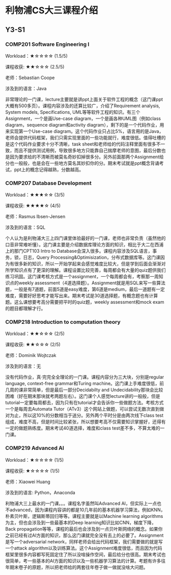 # 利物浦CS大三课程介绍

## Y3-S1

### COMP201 Software Engineering I

Workload：★☆☆☆☆ (1.5/5)

课程收获:	★★☆☆☆ (2.5/5)

老师：Sebastian Coope

涉及到的语言：Java

非常理论的一门课，lecture主要就是讲ppt上面关于软件工程的概念（这门课ppt大概有500多页）。课程内容涉及的还算比较广，介绍了Requirement analysis, System models, Specifications, UML等等软件工程的知识。有三个Assignment，一个是画Use-case diagram，一个是画各种UML图（例如class diagram，sequence diagram和activity diagram），剩下的是一个代码作业，用来实现第一个Use-case diagram。这个代码作业只占比5%，语言用的是Java，老师会提供代码框架，我们只需实现里面的一些功能就行，难度很低。值得吐槽的是这个代码作业要求十分不清晰，task sheet和老师给的代码注释里面有很多不一致，而且不提供测试用例，导致很多地方只能靠自己揣摩老师的意图，最后分数也是因为要求给的不清晰而被莫名奇妙扣掉很多分。另外前面那两个Assignment给分也一般般，也是会在一些地方莫名其妙扣你的分。期末考试就是ppt概念背诵考试，ppt上的概念记得越熟，分数越高。

### COMP207 Database Development

Workload：★★★☆☆ (3/5)

课程收获:	★★★★☆ (4/5)

老师：Rasmus Ibsen-Jensen

涉及到的语言：SQL

个人认为是利物浦大三上四门课里体验最好的一门课，老师也非常负责（虽然他的口音非常难听懂）。这门课主要是介绍数据库理论方面的知识，相比于大二在西浦上的那门CPT103 Intro to Database会深入很多。课程内容涉及SQL语言，事务，锁，日志，Query Processing&Optimisization，分布式数据库等。这门课因为有很多新的知识，所以一开始学起来会感觉难度比较大，但是学到后面会渐渐对所学知识点有了更深的理解。课程设置比较完善，每周都会有大量的quiz题供我们练习巩固。这门课考核方式是一个assignment，一个每周都会有，考察那一周知识点的weekly assessment（4道选择题）。Assignment就是用SQL来写一些算法题，一般是有7道题，前面5道是easy难度，第6道是medium，最后一道题有一定难度，需要好好思考才能写出来。期末考试是30道选择题，有概念题也有计算题。这么课想要考高分需要把平时的quiz题，weekly assessment和mock exam的题目都理解才行。

### COMP218 Introduction to computation theory

Workload：★★☆☆☆ (2/5)

课程收获:	★★☆☆☆ (2/5)

老师：Dominik Wojtczak

涉及到的语言：无

没有代码作业，真·完完全全理论的一门课。课程内容分为三大块，分别是regular language, context-free grammar和Turing machine。这门课上手难度很低，前几周的课非常简单，但是最后一部分Decidabilty and Undecidability那块会比较困难（好在期末那块就考两题左右）。这门课个人感觉lecture讲的一般般，但是tutorial一定要每周都去，因为只有在tutorial才会告诉你一些做题方法。考核方式一个是每周去Automata Tutor（ATv3）这个网站上做题，可以尝试无数次直到做对为止，所以这10%的分数相当于送分。另外两个平时分是由两次线下class test组成，难度不高，但是时间比较紧张，所以想要考高不仅需要知识掌握好，还得有一定的做题熟练度。期末考试40道选择，难度和class test差不多，不算太难的一门课。

### COMP219 Advanced AI

Workload：★☆☆☆☆ (1/5)

课程收获:	★☆☆☆☆ (1/5)

老师：Xiaowei Huang

涉及到的语言: Python，Anaconda

利物浦大三上最水的一门课。。。课程名字虽然叫Advanced AI，但实际上一点也不advanced，因为课程内容讲的都是10几年前的基本机器学习算法，例如KNN，朴素贝叶斯，逻辑斯蒂回归等等。课程主要就是以Machine learning algorithms为主，但也会涉及到一些最基本的Deep learning知识比如CNN，梯度下降，Back propagation等等，课程的最后也会涉及到一点贝叶斯网络的概念。如果你之前已经有过AI方面的知识，那么这门课就完全没有去上的必要了。Assignment是写一个adversarial network，同样老师会给出代码框架，我们需要做的就是写一个attack algorithm以及训练算法。这个Assignment难度很低，而且因为代码框架里很多内容都写死固定住了所以没啥操作空间，最后给分也很高。期末考试也很简单，考一些基本的AI方面的知识以及一些机器学习算法的计算。考题有许多往年期末卷子的原题，所以把老师给的两套往年卷子做一做就没啥大问题。